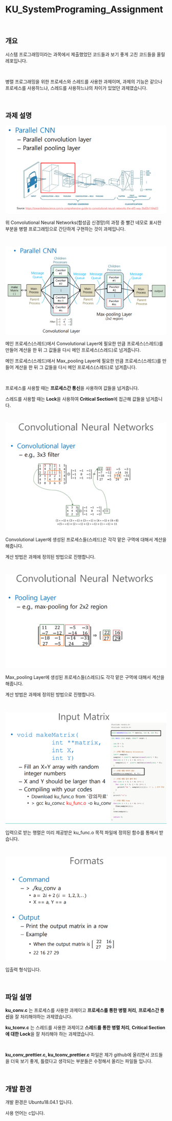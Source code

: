 # KU_SystemPrograming_Assignment

<br/>

## 개요

시스템 프로그래밍이라는 과목에서 제출했었던 코드들과 보기 좋게 고친 코드들을 올릴 레포입니다.

<br/>

병렬 프로그래밍을 위한 프로세스와 스레드를 사용한 과제이며, 과제의 기능은 같으나 프로세스를 사용하느냐, 스레드를 사용하느냐의 차이가 있었던 과제였습니다.

<br/>

## 과제 설명

![과제 설명 사진1](https://github.com/Ji-InPark/ForImage/blob/master/System_Programming/SPA-1.PNG?raw=true)

위 Convolutional Neural Networks(합성곱 신경망)의 과정 중 빨간 네모로 표시한 부분을 병렬 프로그래밍으로 간단하게 구현하는 것이 과제입니다.

<br/>

![과제 설명 사진2](https://github.com/Ji-InPark/ForImage/blob/master/System_Programming/SPA-2.PNG?raw=true)

메인 프로세스(스레드)에서 Convolutional Layer에 필요한 만큼 프로세스(스레드)를 만들어 계산을 한 뒤 그 값들을 다시 메인 프로세스(스레드)로 넘겨줍니다.

메인 프로세스(스레드)에서 Max_pooling Layer에 필요한 만큼 프로세스(스레드)를 만들어 계산을 한 뒤 그 값들을 다시 메인 프로세스(스레드)로 넘겨줍니다.

<br/>

프로세스를 사용할 때는 **프로세스간 통신**을 사용하여 값들을 넘겨줍니다.

스레드를 사용할 때는 **Lock**을 사용하여 **Critical Section**에 접근해 값들을 넘겨줍니다.

<br/>

![과제 설명 사진3](https://github.com/Ji-InPark/ForImage/blob/master/System_Programming/SPA-3.PNG?raw=true)

Convolutional Layer에 생성된 프로세스들(스레드)은 각각 맡은 구역에 대해서 계산을 해줍니다.

계산 방법은 과제에 정의된 방법으로 진행합니다.

<br/>

![과제 설명 사진4](https://github.com/Ji-InPark/ForImage/blob/master/System_Programming/SPA-4.PNG?raw=true)

Max_pooling Layer에 생성된 프로세스들(스레드)도 각각 맡은 구역에 대해서 계산을 해줍니다.

계산 방법은 과제에 정의된 방법으로 진행합니다.

<br/>

![과제 설명 사진5](https://github.com/Ji-InPark/ForImage/blob/master/System_Programming/SPA-5.PNG?raw=true)

입력으로 받는 행렬은 미리 제공받은 ku_func.o 목적 파일에 정의된 함수를 통해서 받습니다.

<br/>

![과제 설명 사진6](https://github.com/Ji-InPark/ForImage/blob/master/System_Programming/SPA-6.PNG?raw=true)

입출력 형식입니다.

<br/>

## 파일 설명

**ku_conv.c** 는 프로세스를 사용한 과제이고 **프로세스를 통한 병렬 처리**, **프로세스간 통신**을 잘 처리해야하는 과제였습니다.

**ku_tconv.c** 는 스레드를 사용한 과제이고 **스레드를 통한 병렬 처리**, **Critical Section에 대한 Lock**을 잘 처리해야 하는 과제였습니다.

<br/>

**ku_conv_prettier.c, ku_tconv_prettier.c** 파일은 제가 github에 올리면서 코드들을 더욱 보기 좋게, 틀렸다고 생각되는 부분들은 수정해서 올리는 파일들 입니다.

<br/>

## 개발 환경

개발 환경은 Ubuntu18.04.1 입니다.

사용 언어는 c입니다.

<br/>
